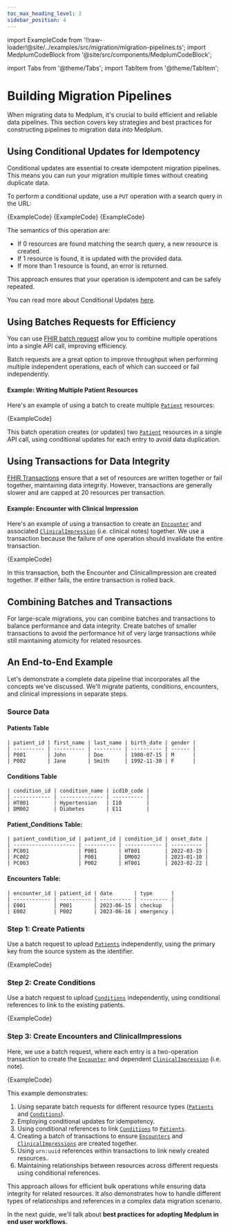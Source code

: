 ```yaml
---
toc_max_heading_level: 3
sidebar_position: 4
---
```


import ExampleCode from '!!raw-loader!@site/../examples/src/migration/migration-pipelines.ts';
import MedplumCodeBlock from '@site/src/components/MedplumCodeBlock';

import Tabs from '@theme/Tabs';
import TabItem from '@theme/TabItem';


# Building Migration Pipelines

When migrating data to Medplum, it's crucial to build efficient and reliable data pipelines. This section covers key strategies and best practices for constructing pipelines to migration data *into* Medplum.

[patient]: /docs/api/fhir/resources/patient
[condition]: /docs/api/fhir/resources/condition
[encounter]: /docs/api/fhir/resources/encounter
[clinicalimpression]: /docs/api/fhir/resources/clinicalimpression

## Using Conditional Updates for Idempotency

Conditional updates are essential to create idempotent migration pipelines. This means you can run your migration multiple times without creating duplicate data.

To perform a conditional update, use a `PUT` operation with a search query in the URL:


<Tabs groupId="language">
  <TabItem value="ts" label="TypeScript">
    <MedplumCodeBlock language="ts" selectBlocks="medplum-sdk-upsert">
      {ExampleCode}
    </MedplumCodeBlock>
  </TabItem>
  <TabItem value="curl" label="cURL">
    <MedplumCodeBlock language="bash" selectBlocks="curl-upsert">
      {ExampleCode}
    </MedplumCodeBlock>
  </TabItem>
  <TabItem value="cli" label="CLI">
    <MedplumCodeBlock language="bash" selectBlocks="medplum-cli-upsert">
      {ExampleCode}
    </MedplumCodeBlock>
  </TabItem>
</Tabs>

The semantics of this operation are:
* If 0 resources are found matching the search query, a new resource is created.
* If 1 resource is found, it is updated with the provided data.
* If more than 1 resource is found, an error is returned.

This approach ensures that your operation is idempotent and can be safely repeated.

You can read more about Conditional Updates [here](/docs/fhir-datastore/create-fhir-data#upsert).

## Using Batches Requests for Efficiency

You can use [FHIR batch request](/docs/fhir-datastore/fhir-batch-requests) allow you to combine multiple operations into a single API call, improving efficiency.

Batch requests are a great option to improve throughput when performing multiple independent operations, each of which can succeed or fail independently.

#### Example: Writing Multiple Patient Resources

Here's an example of using a batch to create multiple [`Patient`][patient] resources:

<MedplumCodeBlock language="ts" selectBlocks="create-patients-batch">
    {ExampleCode}
</MedplumCodeBlock>

This batch operation creates (or updates) two [`Patient`][patient] resources in a single API call, using conditional updates for each entry to avoid data duplication.

## Using Transactions for Data Integrity

[FHIR Transactions](/docs/fhir-datastore/fhir-batch-requests#creating-internal-references) ensure that a set of resources are written together or fail together, maintaining data integrity. However, transactions are generally slower and are capped at 20 resources per transaction.

#### Example: Encounter with Clinical Impression

Here's an example of using a transaction to create an [`Encounter`][encounter] and associated [`ClinicalImpression`][clinicalimpression] (i.e. clinical notes) together. We use a transaction because the failure of one operation should invalidate the entire transaction.

<MedplumCodeBlock language="ts" selectBlocks="encounter-and-impression-transaction">
    {ExampleCode}
</MedplumCodeBlock>

In this transaction, both the Encounter and ClinicalImpression are created together. If either fails, the entire transaction is rolled back.

## Combining Batches and Transactions

For large-scale migrations, you can combine batches and transactions to balance performance and data integrity. Create batches of smaller transactions to avoid the performance hit of very large transactions while still maintaining atomicity for related resources.

## An End-to-End Example

Let's demonstrate a complete data pipeline that incorporates all the concepts we've discussed. We'll migrate patients, conditions, encounters, and clinical impressions in separate steps.

### Source Data

#### Patients Table
```
| patient_id | first_name | last_name | birth_date | gender |
| ---------- | ---------- | --------- | ---------- | ------ |
| P001       | John       | Doe       | 1980-07-15 | M      |
| P002       | Jane       | Smith     | 1992-11-30 | F      |
```

#### Conditions Table
```
| condition_id | condition_name | icd10_code |
| ------------ | -------------- | ---------- |
| HT001        | Hypertension   | I10        |
| DM002        | Diabetes       | E11        |
```

#### Patient_Conditions Table:
```
| patient_condition_id | patient_id | condition_id | onset_date |
| -------------------- | ---------- | ------------ | ---------- |
| PC001                | P001       | HT001        | 2022-03-15 |
| PC002                | P001       | DM002        | 2023-01-10 |
| PC003                | P002       | HT001        | 2023-02-22 |
```

#### Encounters Table:
```
| encounter_id | patient_id | date       | type      |
| ------------ | ---------- | ---------- | --------- |
| E001         | P001       | 2023-06-15 | checkup   |
| E002         | P002       | 2023-06-16 | emergency |
```

### Step 1: Create Patients
Use a batch request to upload [`Patients`][patient] independently, using the primary key from the source system as the identifier.

<MedplumCodeBlock language="ts" selectBlocks="create-patients-batch">
    {ExampleCode}
</MedplumCodeBlock>

### Step 2: Create Conditions

Use a batch request to upload [`Conditions`][condition] independently, using conditional references to link to the existing patients.

<MedplumCodeBlock language="ts" selectBlocks="create-conditions-batch">
    {ExampleCode}
</MedplumCodeBlock>


### Step 3: Create Encounters and ClinicalImpressions

Here, we use a batch request, where each entry is a two-operation transaction to create the [`Encounter`][encounter] and dependent [`ClinicalImpression`][clinicalimpression] (i.e. note).

<MedplumCodeBlock language="ts" selectBlocks="create-encounters-and-impressions-batch-transaction">
    {ExampleCode}
</MedplumCodeBlock>


This example demonstrates:

1. Using separate batch requests for different resource types ([`Patients`][patient] and [`Conditions`][condition]).
2. Employing conditional updates for idempotency.
3. Using conditional references to link [`Conditions`][condition] to [`Patients`][patient].
4. Creating a batch of transactions to ensure [`Encounters`][encounter] and [`ClinicalImpressions`][clinicalimpression] are created together.
5. Using `urn:uuid` references within transactions to link newly created resources.
6. Maintaining relationships between resources across different requests using conditional references.

This approach allows for efficient bulk operations while ensuring data integrity for related resources. It also demonstrates how to handle different types of relationships and references in a complex data migration scenario.



In the next guide, we'll talk about **best practices for adopting Medplum in end user workflows.**